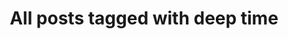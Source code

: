 ---
layout: tag
title: "All posts tagged with deep time"
permalink: /weblog/tags/deep-time/
taxonomy: deep time
---